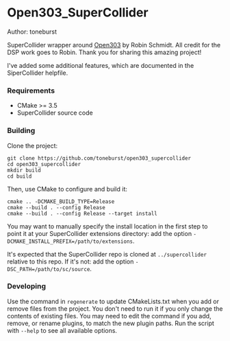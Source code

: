 # Open303_SuperCollider

Author: toneburst

SuperCollider wrapper around [Open303](https://github.com/toneburst/Open303/tree/main) by Robin Schmidt.
All credit for the DSP work goes to Robin. Thank you for sharing this amazing project!

I've added some additional features, which are documented in the SiperCollider helpfile.

### Requirements

- CMake >= 3.5
- SuperCollider source code

### Building

Clone the project:

    git clone https://github.com/toneburst/open303_supercollider
    cd open303_supercollider
    mkdir build
    cd build

Then, use CMake to configure and build it:

    cmake .. -DCMAKE_BUILD_TYPE=Release
    cmake --build . --config Release
    cmake --build . --config Release --target install

You may want to manually specify the install location in the first step to point it at your
SuperCollider extensions directory: add the option `-DCMAKE_INSTALL_PREFIX=/path/to/extensions`.

It's expected that the SuperCollider repo is cloned at `../supercollider` relative to this repo. If
it's not: add the option `-DSC_PATH=/path/to/sc/source`.

### Developing

Use the command in `regenerate` to update CMakeLists.txt when you add or remove files from the
project. You don't need to run it if you only change the contents of existing files. You may need to
edit the command if you add, remove, or rename plugins, to match the new plugin paths. Run the
script with `--help` to see all available options.
